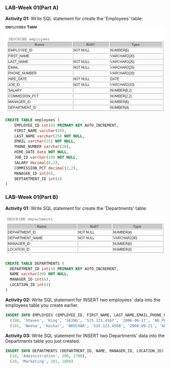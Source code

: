 ### LAB-Week 01(Part A)
**Activity 01:**
Write SQL statement for create the 'Employees' table:

![Employees](employees_schema.jpg "Employees Schema")
~~~~SQL
CREATE TABLE employees (
    EMPLOYEE_ID int(6) PRIMARY KEY AUTO_INCREMENT,
    FIRST_NAME varchar(20),
    LAST_NAME varchar(25) NOT NULL,
    EMAIL varchar(25) NOT NULL,
    PHONE_NUMBER varchar(20),
    HIRE_DATE date NOT NULL,
    JOB_ID varchar(10) NOT NULL,
    SALARY decimal(8,2),
    COMMISSION_PCT decimal(2,2),
    MANAGER_ID int(6),
    DEPTARTMENT_ID int(4)
)
~~~~
### LAB-Week 01(Part B)
**Activity 01:**
Write SQL statement for create the 'Departments' table:

![Departments](department_schema.jpg "Departments Schema")

~~~~SQL
CREATE TABLE DEPARTMENTS (
  DEPARTMENT_ID int(4) PRIMARY KEY AUTO_INCREMENT,
  NAME varchar(30) NOT NULL,
  MANAGER_ID int(6),
  LOCATION_ID int(4)
)
~~~~
**Activity 02:**
Write SQL statement for INSERT two employees' data into the employees table you create earlier.

~~~~SQL
INSERT INTO EMPLOYEES (EMPLOYEE_ID, FIRST_NAME, LAST_NAME,EMAIL,PHONE_NUMBER, HIRE_DATE, JOB_ID, SALARY, COMMISSION_PCT, MANAGER_ID, DEPTARTMENT_ID) VALUES
  (100, 'Steven', 'King', 'SKING', '515.123.4567', '2006-06-17', 'AD_PRES', '24000.00', NULL, NULL, 90),
  (101, 'Neena', 'Kochar', 'NKOCHAR', '515.123.4568', '2008-09-21', 'AD_VP', '17000.00', NULL, 100, 90)
~~~~
**Activity 03:**
Write SQL statement for INSERT two Departments' data into the Departments table you just created.

~~~~SQL
INSERT INTO DEPARTMENTS (DEPARTMENT_ID, NAME, MANAGER_ID, LOCATION_ID) VALUES
  (10, 'Administration', 200, 1700),
  (20, 'Marketing', 201, 1800)
~~~~
